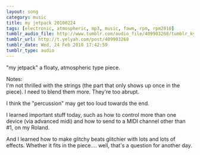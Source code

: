 ```yaml
---
layout: song
category: music
title: my jetpack 20100224
tags: [electronic, atmospheric, mp3, music, fawm, rpm, rpm2010]
tumblr_audio_file: http://www.tumblr.com/audio_file/409903268/tumblr_kyddvnVBKN1qzo4ep
tumblr_url: http://t.yelyah.com/post/409903268
tumblr_date: Wed, 24 Feb 2010 17:42:59
tumblr_type: audio
---
```

"my jetpack" a floaty, atmospheric type piece.

Notes:  
I'm not thrilled with the strings (the part that only shows up once in the piece). I need to blend them more. They're too abrupt.

I think the "percussion" may get too loud towards the end.

I learned important stuff today, such as how to control more than one device (via advanced midi) and how to send to a MIDI channel other than #1, on my Roland.

And I learned how to make glitchy beats glitchier with lots and lots of effects. Whether it fits in the piece.... well, that's a question for another day.
